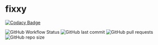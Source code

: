 # fixxy

[![Codacy Badge](https://api.codacy.com/project/badge/Grade/38641afd0c5746f6a4d9c10b06f3ade6)](https://app.codacy.com/gh/expotential-online/fixxy?utm_source=github.com&utm_medium=referral&utm_content=expotential-online/fixxy&utm_campaign=Badge_Grade_Settings)

![GitHub Workflow Status](https://img.shields.io/github/actions/workflow/status/expotential-online/fixxy/gradle.yml) ![GitHub last commit](https://img.shields.io/github/last-commit/expotential-online/fixxy) ![GitHub pull requests](https://img.shields.io/github/issues-pr/expotential-online/fixxy) ![GitHub repo size](https://img.shields.io/github/repo-size/expotential-online/fixxy)
